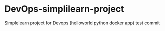 # DevOps-simplilearn-project
Simplelearn project for Devops (helloworld python docker app)
test commit
